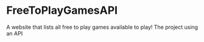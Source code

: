 # FreeToPlayGamesAPI
A website that lists all free to play games available to play! The project using an API
